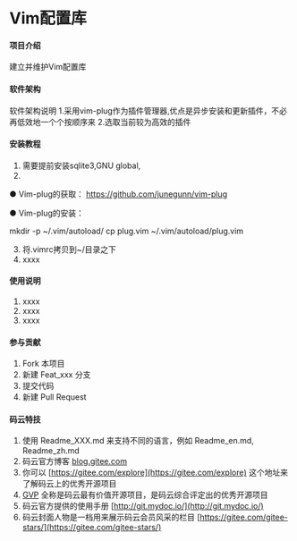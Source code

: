 # Vim配置库

#### 项目介绍
建立并维护Vim配置库

#### 软件架构
软件架构说明
1.采用vim-plug作为插件管理器,优点是异步安装和更新插件，不必再低效地一个个按顺序来
2.选取当前较为高效的插件


#### 安装教程

1. 需要提前安装sqlite3,GNU global,
2. 
● Vim-plug的获取：
https://github.com/junegunn/vim-plug 

● Vim-plug的安装：

mkdir -p  ~/.vim/autoload/
cp plug.vim  ~/.vim/autoload/plug.vim

3. 将.vimrc拷贝到~/目录之下
4. xxxx

#### 使用说明

1. xxxx
2. xxxx
3. xxxx

#### 参与贡献

1. Fork 本项目
2. 新建 Feat_xxx 分支
3. 提交代码
4. 新建 Pull Request


#### 码云特技

1. 使用 Readme\_XXX.md 来支持不同的语言，例如 Readme\_en.md, Readme\_zh.md
2. 码云官方博客 [blog.gitee.com](https://blog.gitee.com)
3. 你可以 [https://gitee.com/explore](https://gitee.com/explore) 这个地址来了解码云上的优秀开源项目
4. [GVP](https://gitee.com/gvp) 全称是码云最有价值开源项目，是码云综合评定出的优秀开源项目
5. 码云官方提供的使用手册 [http://git.mydoc.io/](http://git.mydoc.io/)
6. 码云封面人物是一档用来展示码云会员风采的栏目 [https://gitee.com/gitee-stars/](https://gitee.com/gitee-stars/)